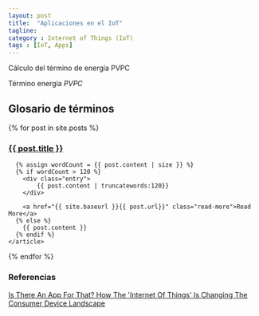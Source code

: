 ```yaml
---
layout: post
title:  "Aplicaciones en el IoT"
tagline: 
category : Internet of Things (IoT)
tags : [IoT, Apps]
---
```


Cálculo del término de energía PVPC

Término energía $PVPC$  

## Glosario de términos ##

<div class="blogs">
  {% for post in site.posts %}
    <article class="post">          
      <h3><a href="{{ site.baseurl }}/{{ site.blogs }}{{ post.title }}">{{ post.title }}</a></h3>

      {% assign wordCount = {{ post.content | size }} %}
      {% if wordCount > 120 %}
        <div class="entry">
            {{ post.content | truncatewords:120}}
        </div>

        <a href="{{ site.baseurl }}{{ post.url}}" class="read-more">Read More</a>
      {% else %}
        {{ post.content }}
      {% endif %}
    </article>
  {% endfor %}
</div>

### Referencias ###

[Is There An App For That? How The 'Internet Of Things' Is Changing The Consumer Device Landscape](http://www.forbes.com/sites/sanjeevsardana/2014/05/29/is-there-an-app-for-that-how-the-internet-of-things-is-changing-the-consumer-device-landscape/) 